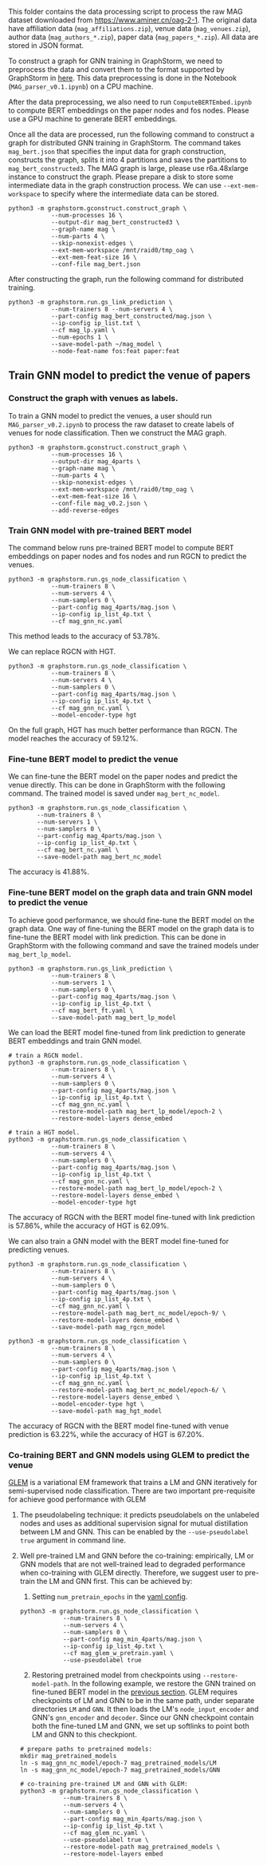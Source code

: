 This folder contains the data processing script to process the raw MAG dataset
downloaded from https://www.aminer.cn/oag-2-1. The original data have affiliation data
(`mag_affiliations.zip`), venue data (`mag_venues.zip`), author data (`mag_authors_*.zip`),
paper data (`mag_papers_*.zip`). All data are stored in JSON format.

To construct a graph for GNN training in GraphStorm, we need to preprocess the data
and convert them to the format supported by GraphStorm in
[here](https://github.com/awslabs/graphstorm/wiki/tutorials-own-data#use-own-data).
This data preprocessing is done in the Notebook (`MAG_parser_v0.1.ipynb`) on a CPU machine.

After the data preprocessing, we also need to run `ComputeBERTEmbed.ipynb` to compute
BERT embeddings on the paper nodes and fos nodes. Please use a GPU machine to generate
BERT embeddings.

Once all the data are processed, run the following command to construct a graph
for distributed GNN training in GraphStorm. The command takes `mag_bert.json`
that specifies the input data for graph construction, constructs the graph,
splits it into 4 partitions and saves the partitions to `mag_bert_constructed3`.
The MAG graph is large, please use
r6a.48xlarge instance to construct the graph. Please prepare a disk to store
some intermediate data in the graph construction process. We can use
`--ext-mem-workspace` to specify where the intermediate data can be stored.

```
python3 -m graphstorm.gconstruct.construct_graph \
			--num-processes 16 \
			--output-dir mag_bert_constructed3 \
			--graph-name mag \
			--num-parts 4 \
			--skip-nonexist-edges \
			--ext-mem-workspace /mnt/raid0/tmp_oag \
			--ext-mem-feat-size 16 \
			--conf-file mag_bert.json
```

After constructing the graph, run the following command for distributed training.
```
python3 -m graphstorm.run.gs_link_prediction \
			--num-trainers 8 --num-servers 4 \
			--part-config mag_bert_constructed/mag.json \
			--ip-config ip_list.txt \
			--cf mag_lp.yaml \
			--num-epochs 1 \
			--save-model-path ~/mag_model \
			--node-feat-name fos:feat paper:feat 
```

## Train GNN model to predict the venue of papers

### Construct the graph with venues as labels.
To train a GNN model to predict the venues, a user should run `MAG_parser_v0.2.ipynb`
to process the raw dataset to create labels of venues for node classification.
Then we construct the MAG graph.
```
python3 -m graphstorm.gconstruct.construct_graph \
			--num-processes 16 \
			--output-dir mag_4parts \
			--graph-name mag \
			--num-parts 4 \
			--skip-nonexist-edges \
			--ext-mem-workspace /mnt/raid0/tmp_oag \
			--ext-mem-feat-size 16 \
			--conf-file mag_v0.2.json \
			--add-reverse-edges
```
### Train GNN model with pre-trained BERT model

The command below runs pre-trained BERT model to compute BERT embeddings on
paper nodes and fos nodes and run RGCN to predict the venues.
```
python3 -m graphstorm.run.gs_node_classification \
            --num-trainers 8 \
            --num-servers 4 \
            --num-samplers 0 \
            --part-config mag_4parts/mag.json \
            --ip-config ip_list_4p.txt \
            --cf mag_gnn_nc.yaml
```

This method leads to the accuracy of 53.78%.

We can replace RGCN with HGT.

```
python3 -m graphstorm.run.gs_node_classification \
			--num-trainers 8 \
			--num-servers 4 \
			--num-samplers 0 \
			--part-config mag_4parts/mag.json \
			--ip-config ip_list_4p.txt \
			--cf mag_gnn_nc.yaml \
			--model-encoder-type hgt
```
On the full graph, HGT has much better performance than RGCN. The model reaches the accuracy of 59.12%.

### Fine-tune BERT model to predict the venue

We can fine-tune the BERT model on the paper nodes and predict the venue directly.
This can be done in GraphStorm with the following command. The trained model is saved
under `mag_bert_nc_model`.

```
python3 -m graphstorm.run.gs_node_classification \
		--num-trainers 8 \
		--num-servers 1 \
		--num-samplers 0 \
		--part-config mag_4parts/mag.json \
		--ip-config ip_list_4p.txt \
		--cf mag_bert_nc.yaml \
		--save-model-path mag_bert_nc_model
```

The accuracy is 41.88%.

### <a name="bert-ft-gnn"></a>Fine-tune BERT model on the graph data and train GNN model to predict the venue

To achieve good performance, we should fine-tune the BERT model on the graph data.
One way of fine-tuning the BERT model on the graph data is to fine-tune the BERT model
with link prediction. This can be done in GraphStorm with the following command
and save the trained models under `mag_bert_lp_model`.

```
python3 -m graphstorm.run.gs_link_prediction \
			--num-trainers 8 \
			--num-servers 1 \
			--num-samplers 0 \
			--part-config mag_4parts/mag.json \
			--ip-config ip_list_4p.txt \
			--cf mag_bert_ft.yaml \
			--save-model-path mag_bert_lp_model
```

We can load the BERT model fine-tuned from link prediction to generate BERT embeddings
and train GNN model.

```
# train a RGCN model.
python3 -m graphstorm.run.gs_node_classification \
            --num-trainers 8 \
            --num-servers 4 \
            --num-samplers 0 \
            --part-config mag_4parts/mag.json \
            --ip-config ip_list_4p.txt \
            --cf mag_gnn_nc.yaml \
            --restore-model-path mag_bert_lp_model/epoch-2 \
            --restore-model-layers dense_embed

# train a HGT model.
python3 -m graphstorm.run.gs_node_classification \
            --num-trainers 8 \
            --num-servers 4 \
            --num-samplers 0 \
            --part-config mag_4parts/mag.json \
            --ip-config ip_list_4p.txt \
            --cf mag_gnn_nc.yaml \
            --restore-model-path mag_bert_lp_model/epoch-2 \
            --restore-model-layers dense_embed \
            --model-encoder-type hgt
```

The accuracy of RGCN with the BERT model fine-tuned with link prediction is 57.86%,
while the accuracy of HGT is 62.09%.

We can also train a GNN model with the BERT model fine-tuned for predicting venues.

```
python3 -m graphstorm.run.gs_node_classification \
            --num-trainers 8 \
            --num-servers 4 \
            --num-samplers 0 \
            --part-config mag_4parts/mag.json \
            --ip-config ip_list_4p.txt \
            --cf mag_gnn_nc.yaml \
            --restore-model-path mag_bert_nc_model/epoch-9/ \
            --restore-model-layers dense_embed \
			--save-model-path mag_rgcn_model

python3 -m graphstorm.run.gs_node_classification \
			--num-trainers 8 \
			--num-servers 4 \
			--num-samplers 0 \
			--part-config mag_4parts/mag.json \
			--ip-config ip_list_4p.txt \
			--cf mag_gnn_nc.yaml \
			--restore-model-path mag_bert_nc_model/epoch-6/ \
			--restore-model-layers dense_embed \
			--model-encoder-type hgt \
			--save-model-path mag_hgt_model
```

The accuracy of RGCN with the BERT model fine-tuned with venue prediction is 63.22%,
while the accuracy of HGT is 67.20%.

### Co-training BERT and GNN models using GLEM to predict the venue

[GLEM](https://arxiv.org/abs/2210.14709) is a variational EM framework that trains a LM and GNN iteratively for semi-supervised node classification. There are two important pre-requisite for achieve good performance with GLEM

1. The pseudolabeling technique: it predicts pseudolabels on the unlabeled nodes and uses as additional supervision signal for mutual distillation between LM and GNN. This can be enabled by the `--use-pseudolabel true` argument in command line. 
2. Well pre-trained LM and GNN before the co-training: empirically, LM or GNN models that are not well-trained lead to degraded performance when co-training with GLEM directly. Therefore, we suggest user to pre-train the LM and GNN first. This can be achieved by:
	1. Setting `num_pretrain_epochs` in the [yaml config](mag_glem_w_pretrain.yaml). 

	```
	python3 -m graphstorm.run.gs_node_classification \
				--num-trainers 8 \
				--num-servers 4 \
				--num-samplers 0 \
				--part-config mag_min_4parts/mag.json \
				--ip-config ip_list_4p.txt \
				--cf mag_glem_w_pretrain.yaml \
				--use-pseudolabel true
	```

	2. Restoring pretrained model from checkpoints using `--restore-model-path`. In the following example, we restore the GNN trained on fine-tuned BERT model in the [previous section](#bert-ft-gnn). GLEM requires checkpoints of LM and GNN to be in the same path, under separate directories `LM` and `GNN`. It then loads the LM's `node_input_encoder` and GNN's `gnn_encoder` and `decoder`. Since our GNN checkpoint contain both the fine-tuned LM and GNN, we set up softlinks to point both LM and GNN to this checkpiont. 

	```
	# prepare paths to pretrained models:
	mkdir mag_pretrained_models
	ln -s mag_gnn_nc_model/epoch-7 mag_pretrained_models/LM
	ln -s mag_gnn_nc_model/epoch-7 mag_pretrained_models/GNN
	
	# co-training pre-trained LM and GNN with GLEM:
	python3 -m graphstorm.run.gs_node_classification \
				--num-trainers 8 \
				--num-servers 4 \
				--num-samplers 0 \
				--part-config mag_min_4parts/mag.json \
				--ip-config ip_list_4p.txt \
				--cf mag_glem_nc.yaml \
				--use-pseudolabel true \
				--restore-model-path mag_pretrained_models \
				--restore-model-layers embed
	```